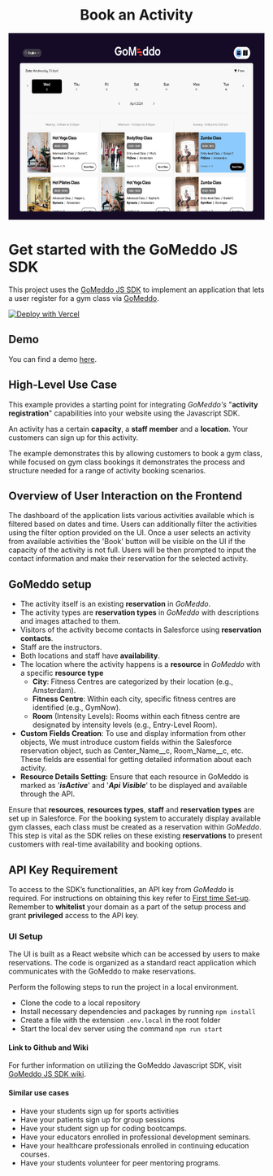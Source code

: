 <h1 align="center">Book an Activity</h1>

<p align="center">
  <img src="./src/assets/Dashboard.png" alt="Dashboard" width="650" height="367">
</p>

# Get started with the GoMeddo JS SDK
This project uses the [GoMeddo JS SDK](https://github.com/gomeddo/js-sdk) to implement an application that lets a user register for a gym class via [GoMeddo](https://gomeddo.com).


[![Deploy with Vercel](https://vercel.com/button)](https://vercel.com/new/clone?s=https%3A%2F%2Fgithub.com%2Fgomeddo%2FGoMeddo-Activity-Scheduling-and-Registration&showOptionalTeamCreation=false)

## Demo

You can find a demo [here](). 

## High-Level Use Case
This example provides a starting point for integrating *GoMeddo's* "**activity registration**" capabilities into your website using the Javascript SDK.

An activity has a certain **capacity**, a **staff member** and a **location**. Your customers can sign up for this activity.

The example demonstrates this by allowing customers to book a gym class, while focused on gym class bookings it demonstrates the process and structure needed for a range of activity booking scenarios.

## Overview of User Interaction on the Frontend
The dashboard of the application lists various activities available which is filtered based on dates and time. Users can additionally filter the activities using the filter option provided on the UI. Once a user selects an activity from available activities the 'Book' button will be visible on the UI if the capacity of the activity is not full. Users will be then prompted to input the contact information and make their reservation for the selected activity.

## GoMeddo setup

- The activity itself is an existing **reservation** in *GoMeddo*.
- The activity types are **reservation types** in *GoMeddo* with descriptions and images attached to them.
- Visitors of the activity become contacts in Salesforce using **reservation contacts**.
- Staff are the instructors.
- Both locations and staff have **availability**.
- The location where the activity happens is a **resource** in *GoMeddo* with a specific **resource type**
  - **City**: Fitness Centres are categorized by their location (e.g., Amsterdam).
  - **Fitness Centre**: Within each city, specific fitness centres are identified (e.g., GymNow).
  - **Room** (Intensity Levels): Rooms within each fitness centre are designated by intensity levels (e.g., Entry-Level Room).
- **Custom Fields Creation**: To use and display information from other objects, We must introduce custom fields within the Salesforce reservation object, such as Center_Name__c, Room_Name__c, etc. These fields are essential for getting detailed information about each activity.
- **Resource Details Setting:** Ensure that each resource in GoMeddo is marked as '**_isActive_**' and '**_Api Visible_**' to be displayed and available through the API.

Ensure that **resources**, **resources types**, **staff** and **reservation types** are set up in Salesforce. For the booking system to accurately display available gym classes, each class must be created as a reservation within *GoMeddo*. This step is vital as the SDK relies on these existing **reservations** to present customers with real-time availability and booking options.

## API Key Requirement

To access to the SDK’s functionalities, an API key from *GoMeddo* is required. For instructions on obtaining this key refer to [First time Set-up](https://gomeddo.atlassian.net/wiki/spaces/WID/pages/3353837569/First+time+Set-up). Remember to **whitelist** your domain as a part of the setup process and grant **privileged** access to the API key.

### UI Setup

The UI is built as a React website which can be accessed by users to make reservations. The code is organized as a standard react application which communicates with the GoMeddo to make reservations.

Perform the following steps to run the project in a local environment.

 - Clone the code to a local repository
 - Install necessary dependencies and packages by running `npm install`
 - Create a file with the extension `.env.local` in the root folder
 - Start the local dev server using the command `npm run start`

#### Link to Github and Wiki
For further information on utilizing the GoMeddo Javascript SDK, visit [GoMeddo JS SDK wiki](https://github.com/GoMeddo/js-sdk/wiki).

#### Similar use cases
- Have your students sign up for sports activities
- Have your patients sign up for group sessions
- Have your student sign up for coding bootcamps.
- Have your educators enrolled in professional development seminars.
- Have your healthcare professionals enrolled in continuing education courses.
- Have your students volunteer for peer mentoring programs.
